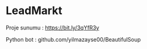 # LeadMarkt

Proje sunumu : https://bit.ly/3qYfR3y

Python bot : github.com/yilmazayse00/BeautifulSoup
